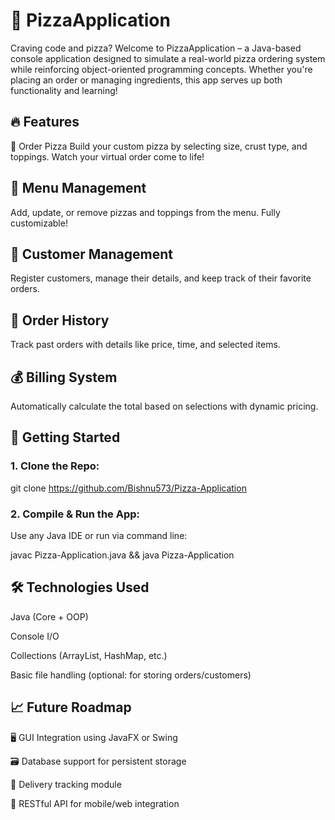 # 🍕 PizzaApplication

Craving code and pizza? Welcome to PizzaApplication – a Java-based console application designed to simulate a real-world pizza ordering system while reinforcing object-oriented programming concepts. Whether you're placing an order or managing ingredients, this app serves up both functionality and learning!

## 🔥 Features
🛒 Order Pizza
Build your custom pizza by selecting size, crust type, and toppings. Watch your virtual order come to life!

## 🍕 Menu Management
Add, update, or remove pizzas and toppings from the menu. Fully customizable!

## 👥 Customer Management
Register customers, manage their details, and keep track of their favorite orders.

## 🧾 Order History
Track past orders with details like price, time, and selected items.

## 💰 Billing System
Automatically calculate the total based on selections with dynamic pricing.

## 🚀 Getting Started
### 1. Clone the Repo:

git clone https://github.com/Bishnu573/Pizza-Application

### 2. Compile & Run the App:

Use any Java IDE or run via command line:

javac Pizza-Application.java && java Pizza-Application

## 🛠 Technologies Used
Java (Core + OOP)

Console I/O

Collections (ArrayList, HashMap, etc.)

Basic file handling (optional: for storing orders/customers)

## 📈 Future Roadmap
🖥️ GUI Integration using JavaFX or Swing

🗃️ Database support for persistent storage

🛵 Delivery tracking module

📱 RESTful API for mobile/web integration

